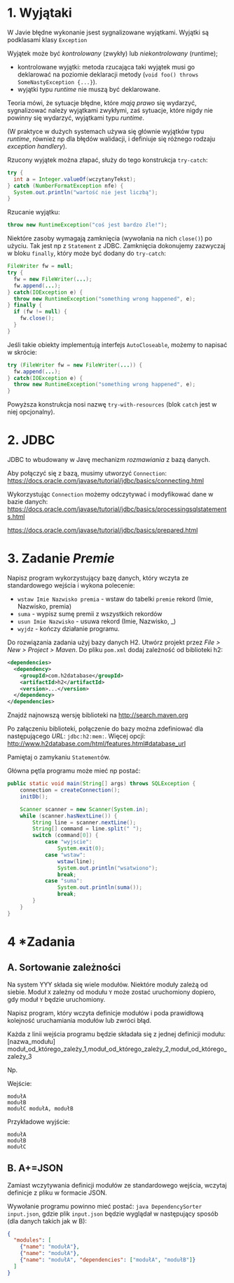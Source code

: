 # 1. Wyjątaki
W Javie błędne wykonanie jsest sygnalizowane wyjątkami. Wyjątki są podklasami klasy `Exception`

Wyjątek może być *kontrolowany* (zwykły) lub *niekontrolowany* (runtime);
- kontrolowane wyjątki: metoda rzucająca taki wyjątek musi go deklarować na poziomie deklaracji metody (`void foo() throws SomeNastyException {...}`).
- wyjątki typu *runtime* nie muszą być deklarowane.

Teoria mówi, że sytuacje błędne, które *mają prawo* się wydarzyć, sygnalizować należy wyjątkami zwykłymi, zaś sytuacje, które nigdy nie powinny się wydarzyć, wyjątkami typu *runtime*.

(W praktyce w dużych systemach używa się głównie wyjątków typu *runtime*, również np dla błędów walidacji, i definiuje się różnego rodzaju *exception handlery*).


Rzucony wyjątek można złapać, służy do tego konstrukcja `try-catch`:
```java
try {
  int a = Integer.valueOf(wczytanyTekst);
} catch (NumberFormatException nfe) {
  System.out.println("wartość nie jest liczbą");
}
```

Rzucanie wyjątku:

```java
throw new RuntimeException("coś jest bardzo źle!");
```

Niektóre zasoby wymagają zamknięcia (wywołania na nich `close()`) po użyciu. Tak jest np z `Statement` z JDBC. Zamknięcia dokonujemy zazwyczaj w bloku `finally`, który może być dodany do `try-catch`:

```java
FileWriter fw = null;
try {
  fw = new FileWriter(...);
  fw.append(...);
} catch(IOException e) {
  throw new RuntimeException("something wrong happened", e);
} finally {
  if (fw != null) {
    fw.close();
  }
}
```

Jeśli takie obiekty implementują interfejs `AutoCloseable`, możemy to napisać w skrócie:
```java
try (FileWriter fw = new FileWriter(...)) {
  fw.append(...);
} catch(IOException e) {
  throw new RuntimeException("something wrong happened", e);
}
```
Powyższa konstrukcja nosi nazwę `try-with-resources` (blok `catch` jest w niej opcjonalny).

# 2. JDBC
JDBC to wbudowany w Javę mechanizm *rozmawiania* z bazą danych.

Aby połączyć się z bazą, musimy utworzyć `Connection`: https://docs.oracle.com/javase/tutorial/jdbc/basics/connecting.html

Wykorzystując `Connection` możemy odczytywać i modyfikować dane w bazie danych:
https://docs.oracle.com/javase/tutorial/jdbc/basics/processingsqlstatements.html

https://docs.oracle.com/javase/tutorial/jdbc/basics/prepared.html


# 3. Zadanie *Premie*
Napisz program wykorzystujący bazę danych, który wczyta ze standardowego wejścia i wykona polecenie:
- `wstaw Imie Nazwisko premia` - wstaw do tabelki `premie` rekord (Imie, Nazwisko, premia)
- `suma` - wypisz sumę premii z wszystkich rekordów
- `usun Imie Nazwisko` - usuwa rekord (Imie, Nazwisko, \_)
- `wyjdz` - kończy działanie programu.

Do rozwiązania zadania użyj bazy danych H2.
Utwórz projekt przez _File > New > Project > Maven_. Do pliku `pom.xml` dodaj zależność od biblioteki h2:
```xml
<dependencies>
  <dependency>
    <groupId>com.h2database</groupId>
    <artifactId>h2</artifactId>
    <version>...</version>
  </dependency>
</dependencies>
```
Znajdź najnowszą wersję biblioteki na http://search.maven.org

Po załączeniu biblioteki, połączenie do bazy można zdefiniować dla następującego *URL*:
`jdbc:h2:mem:`. Więcej opcji: http://www.h2database.com/html/features.html#database_url

Pamiętaj o zamykaniu `Statement`ów.

Główna pętla programu może mieć np postać:
```java
public static void main(String[] args) throws SQLException {
    connection = createConnection();
    initDb();

    Scanner scanner = new Scanner(System.in);
    while (scanner.hasNextLine()) {
        String line = scanner.nextLine();
        String[] command = line.split(" ");
        switch (command[0]) {
            case "wyjscie":
                System.exit(0);
            case "wstaw":
                wstaw(line);
                System.out.println("wsatwiono");
                break;
            case "suma":
                System.out.println(suma());
                break;
        }
    }
}
```

# 4 \*Zadania
## A. Sortowanie zależności
Na system YYY składa się wiele modułów. Niektóre moduły zależą od siebie.
Moduł `X` zależny od modułu `Y` może zostać uruchomiony dopiero, gdy moduł `Y` będzie uruchomiony.

Napisz program, który wczyta definicje modułów i poda prawidłową kolejność uruchamiania modułów lub zwróci błąd.

Każda z linii wejścia programu będzie składała się z jednej definicji modułu:
[nazwa_modułu] moduł_od_którego_zależy_1,moduł_od_którego_zależy_2,moduł_od_którego_zależy_3

Np.

Wejście:
```
modułA
modułB
modułC modułA, modułB
```

Przykładowe wyjście:

```
modułA
modułB
modułC
```

## B. A+=JSON
Zamiast wczytywania definicji modułów ze standardowego wejścia, wczytaj definicje z pliku w formacie JSON.

Wywołanie programu powinno mieć postać: `java DependencySorter input.json`, gdzie plik `input.json` będzie wyglądał w następujący sposób (dla danych takich jak w B):
```json
{
  "modules": [
    {"name": "modułA"},
    {"name": "modułA"},
    {"name": "modułA", "dependencies": ["modułA", "modułB"]}
  ]
}
```
